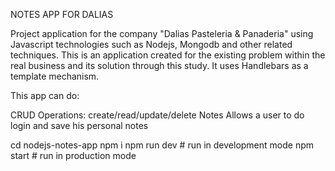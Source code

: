 
NOTES APP FOR DALIAS 

Project application for the company "Dalias Pasteleria & Panaderia" using Javascript technologies such as Nodejs, Mongodb and other related techniques. This is an application created for the existing problem within the real business and its solution through this study. It uses Handlebars as a template mechanism.

This app can do:

CRUD Operations: create/read/update/delete Notes
Allows a user to do login and save his personal notes

cd nodejs-notes-app
npm i
npm run dev # run in development mode
npm start # run in production mode